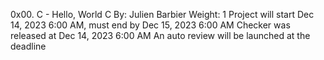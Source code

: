 0x00. C - Hello, World
C
 By: Julien Barbier
 Weight: 1
 Project will start Dec 14, 2023 6:00 AM, must end by Dec 15, 2023 6:00 AM
 Checker was released at Dec 14, 2023 6:00 AM
 An auto review will be launched at the deadline
